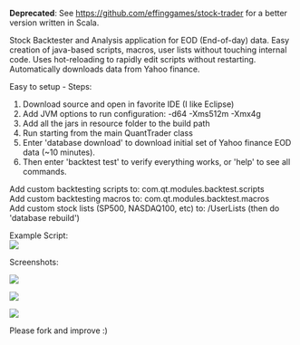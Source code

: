 **Deprecated**: See https://github.com/effinggames/stock-trader for a better version written in Scala.

Stock Backtester and Analysis application for EOD (End-of-day) data. Easy creation of java-based scripts, macros, user lists without touching internal code. Uses hot-reloading to rapidly edit scripts without restarting. Automatically downloads data from Yahoo finance.

Easy to setup - Steps:

1. Download source and open in favorite IDE (I like Eclipse)
2. Add JVM options to run configuration: -d64 -Xms512m -Xmx4g
3. Add all the jars in resource folder to the build path
4. Run starting from the main QuantTrader class
5. Enter 'database download' to download initial set of Yahoo finance EOD data (~10 minutes).
6. Then enter 'backtest test' to verify everything works, or 'help' to see all commands.


Add custom backtesting scripts to: com.qt.modules.backtest.scripts  
Add custom backtesting macros to: com.qt.modules.backtest.macros  
Add custom stock lists (SP500, NASDAQ100, etc) to: /UserLists (then do 'database rebuild') 


Example Script:  
![](https://cloud.githubusercontent.com/assets/2387719/5312322/81460100-7c25-11e4-928b-b868ae26e7bb.png)

Screenshots:

![](https://cloud.githubusercontent.com/assets/2387719/5312324/8a1dfcce-7c25-11e4-974f-8cd5393e8bbd.png)

![](https://cloud.githubusercontent.com/assets/2387719/5312325/8e59b954-7c25-11e4-9ad6-d45a4423bb08.png)

![](https://cloud.githubusercontent.com/assets/2387719/5312328/93cd961c-7c25-11e4-9fe9-93e3aaeb8a5d.png)

Please fork and improve :)
